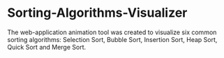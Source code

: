 # Sorting-Algorithms-Visualizer
The web-application  animation tool was created to visualize six common sorting algorithms: Selection Sort, Bubble Sort, Insertion Sort, Heap Sort, Quick Sort  and Merge Sort. 
